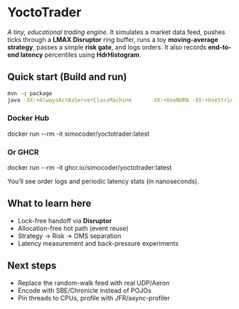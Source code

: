 # YoctoTrader

*A tiny, educational trading engine.* It simulates a market data feed, pushes ticks through a **LMAX Disruptor** ring buffer, runs a toy **moving-average strategy**, passes a simple **risk gate**, and logs orders. It also records **end-to-end latency** percentiles using **HdrHistogram**.

## Quick start (Build and run)
```bash
mvn -q package
java -XX:+AlwaysActAsServerClassMachine      -XX:+UseNUMA -XX:+UseStringDeduplication      -jar target/yoctotrader-1.0.0.jar
```

### Docker Hub 
docker run --rm -it simocoder/yoctotrader:latest

### Or GHCR 
docker run --rm -it ghcr.io/simocoder/yoctotrader:latest


You’ll see order logs and periodic latency stats (in nanoseconds).

## What to learn here
- Lock-free handoff via **Disruptor**
- Allocation-free hot path (event reuse)
- Strategy → Risk → OMS separation
- Latency measurement and back-pressure experiments

## Next steps
- Replace the random-walk feed with real UDP/Aeron
- Encode with SBE/Chronicle instead of POJOs
- Pin threads to CPUs, profile with JFR/async-profiler
